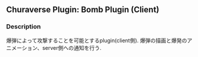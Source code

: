 ## Churaverse Plugin: Bomb Plugin (Client)

### Description

爆弾によって攻撃することを可能とするplugin(client側).
爆弾の描画と爆発のアニメーション、server側への通知を行う.

